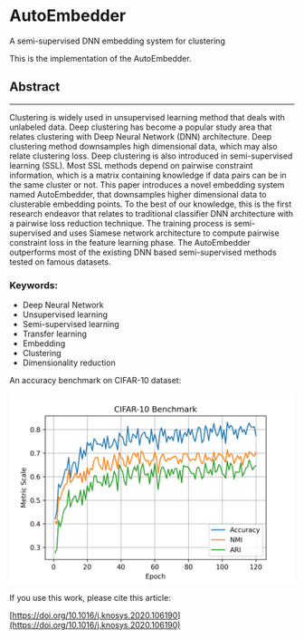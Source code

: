 # AutoEmbedder
A semi-supervised DNN embedding system for clustering

This is the implementation of the AutoEmbedder.

## Abstract
-----------

Clustering is widely used in unsupervised learning method that deals with unlabeled data. Deep clustering has become a popular study area that relates clustering with Deep Neural Network (DNN) architecture. Deep clustering method downsamples high dimensional data, which may also relate clustering loss. Deep clustering is also introduced in semi-supervised learning (SSL). Most SSL methods depend on pairwise constraint information, which is a matrix containing knowledge if data pairs can be in the same cluster or not. This paper introduces a novel embedding system named AutoEmbedder, that downsamples higher dimensional data to clusterable embedding points. To the best of our knowledge, this is the first research endeavor that relates to traditional classifier DNN architecture with a pairwise loss reduction technique. The training process is semi-supervised and uses Siamese network architecture to compute pairwise constraint loss in the feature learning phase. The AutoEmbedder outperforms most of the existing DNN based semi-supervised methods tested on famous datasets.

### Keywords:

* Deep Neural Network
* Unsupervised learning
* Semi-supervised learning
* Transfer learning
* Embedding
* Clustering
* Dimensionality reduction


An accuracy benchmark on CIFAR-10 dataset:

![benchmark](https://github.com/QuwsarOhi/AutoEmbedder/blob/master/benchmark_cifar10.png)


If you use this work, please cite this article:

[https://doi.org/10.1016/j.knosys.2020.106190](https://doi.org/10.1016/j.knosys.2020.106190)
